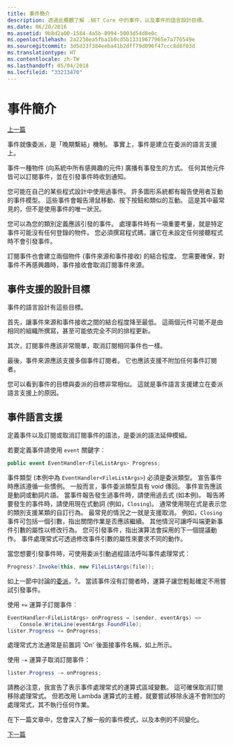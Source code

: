 ```yaml
---
title: 事件簡介
description: 透過此概觀了解 .NET Core 中的事件，以及事件的語言設計目標。
ms.date: 06/20/2016
ms.assetid: 9b8d2a00-1584-4a5b-8994-5003d54d8e0c
ms.openlocfilehash: 2a2230ea5fba1b0cd5b13319677965e7a776549e
ms.sourcegitcommit: 3d5d33f384eeba41b2dff79d096f47ccc8d8f03d
ms.translationtype: HT
ms.contentlocale: zh-TW
ms.lasthandoff: 05/04/2018
ms.locfileid: "33213470"
---
```

# <a name="introduction-to-events"></a>事件簡介

[上一篇](delegates-patterns.md)

事件就像委派，是「晚期繫結」機制。 事實上，事件是建立在委派的語言支援上。

事件一種物件 (向系統中所有感興趣的元件) 廣播有事發生的方式。 任何其他元件皆可以訂閱事件，並在引發事件時收到通知。

您可能在自己的某些程式設計中使用過事件。 許多圖形系統都有報告使用者互動的事件模型。 這些事件會報告滑鼠移動、按下按鈕和類似的互動。 這是其中最常見的，但不是使用事件的唯一狀況。

您可以為您的類別定義應該引發的事件。 處理事件時有一項重要考量，就是特定事件可能沒有任何登錄的物件。 您必須撰寫程式碼，讓它在未設定任何接聽程式時不會引發事件。

訂閱事件也會建立兩個物件 (事件來源和事件接收) 的結合程度。 您需要確保，對事件不再感興趣時，事件接收會取消訂閱事件來源。

## <a name="design-goals-for-event-support"></a>事件支援的設計目標

事件的語言設計有這些目標。

首先，讓事件來源和事件接收之間的結合程度降至最低。 這兩個元件可能不是由相同的組織所撰寫，甚至可能依完全不同的排程更新。

其次，訂閱事件應該非常簡單，取消訂閱相同事件也一樣。

最後，事件來源應該支援多個事件訂閱者。 它也應該支援不附加任何事件訂閱者。

您可以看到事件的目標與委派的目標非常相似。
這就是事件語言支援建立在委派語言支援上的原因。

## <a name="language-support-for-events"></a>事件語言支援

定義事件以及訂閱或取消訂閱事件的語法，是委派的語法延伸模組。

若要定義事件請使用 `event` 關鍵字︰

```csharp
public event EventHandler<FileListArgs> Progress;
```

事件類型 (本例中為 `EventHandler<FileListArgs>`) 必須是委派類型。 宣告事件時應該遵循一些慣例。 一般而言，事件委派類型具有 void 傳回。
事件宣告應該是動詞或動詞片語。
當事件報告發生過事件時，請使用過去式 (如本例)。 報告將要發生的事件時，請使用現在式動詞 (例如，`Closing`)。 通常使用現在式是表示您的類別支援某類的自訂行為。 最常見的情況之一就是支援取消。 例如，`Closing` 事件可包括一個引數，指出關閉作業是否應該繼續。  其他情況可讓呼叫端更新事件引數的屬性以修改行為。 您可引發事件，指出演算法會採用的下一個提議動作。 事件處理常式可透過修改事件引數的屬性來要求不同的動作。

當您想要引發事件時，可使用委派引動過程語法呼叫事件處理常式︰

```csharp
Progress?.Invoke(this, new FileListArgs(file));
```

如上一節中討論的[委派](delegates-patterns.md)，?。
當該事件沒有訂閱者時，運算子讓您輕鬆確定不用嘗試引發事件。
 
使用 `+=` 運算子訂閱事件︰

```csharp
EventHandler<FileListArgs> onProgress = (sender, eventArgs) => 
    Console.WriteLine(eventArgs.FoundFile);
lister.Progress += OnProgress;
```

處理常式方法通常是前置詞 'On' 後面接事件名稱，如上所示。

使用 `-=` 運算子取消訂閱事件：

```csharp
lister.Progress -= onProgress;
```

請務必注意，我宣告了表示事件處理常式的運算式區域變數。 這可確保取消訂閱移除處理常式。
但若改用 Lambda 運算式的主體，就要嘗試移除永遠不會附加的處理常式，其不執行任何作業。

在下一篇文章中，您會深入了解一般的事件模式，以及本例的不同變化。

[下一篇](event-pattern.md)
